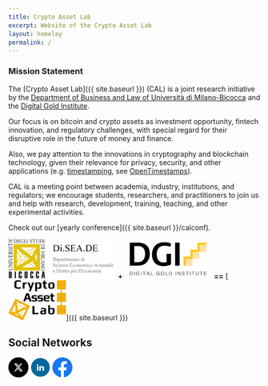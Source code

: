 ```yaml
---
title: Crypto Asset Lab
excerpt: Website of the Crypto Asset Lab
layout: homelay
permalink: /
---
```


### Mission Statement

The [Crypto Asset Lab]({{ site.baseurl }}) (CAL)
is a joint research initiative by the
[Department of Business and Law of Università di Milano-Bicocca](https://www.diseade.unimib.it/en)
and the
[Digital Gold Institute](https://www.dgi.io).

Our focus is on
bitcoin and crypto assets as investment opportunity,
fintech innovation,
and regulatory challenges,
with special regard for their disruptive role
in the future of money and finance.

Also, we pay attention to the innovations
in cryptography and blockchain technology,
given their relevance for privacy,
security, and other applications
(e.g. [timestamping](https://dgi.io/ots/), see
[OpenTimestamps](https://opentimestamps.org/)).

CAL is a meeting point between academia, industry,
institutions, and regulators; we encourage students, researchers,
and practitioners to join us and help with
research, development, training, teaching, and
other experimental activities.

Check out our [yearly conference]({{ site.baseurl }}/calconf).

[<img src="/img/diseade.png" height="80">](https://www.diseade.unimib.it/it)
**+**
[<img src="/img/dgi-logo.jpg" height="80">](https://dgi.io)
**==**
[<img src="/img/cal.png" height="80">]({{ site.baseurl }})

## Social Networks

[<img src="/img/twitter_x.png" height="40">](https://x.com/CryptoAssetLab)
[<img src="/img/linkedin.png" height="40">](https://www.linkedin.com/company/cryptoassetlab)
[<img src="/img/facebook.png" height="40">](https://www.facebook.com/CryptoAssetLab)
